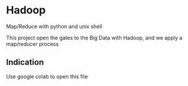 # Hadoop
Map/Reduce with python and unix shell

This project open the gates to the Big Data with Hadoop, and we apply a map/reducer process 

## Indication  
Use google colab to open this file
